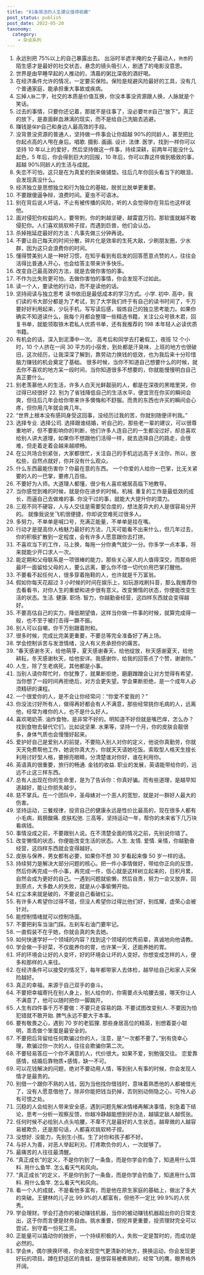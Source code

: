```yaml
---
title: "81条简洁的人生建议值得收藏"
post_status: publish
post_date: 2022-05-20
taxonomy:
  category:
    - 杂谈系列
---
```


1. 永远别把 75%以上的自己暴露出去。 出浴时半遮半掩的女子最动人，`熟悉`的陌生感才是最好的社交状态，悬念的镜头吸引人，剧透了的电影没意思。
2. 世界是由早睡早起的人推动的，清晨的粥比深夜的酒好喝。
3. 在经济条件允许的情况，一定要买保险。保险是规避风险最好的工具，没有几个普通家庭，能承担重大事故或疾病。
4. 忘掉`人脉`二字，社交的本质是价值互换，你没本事没资源跟人换，人脉就是个笑话。
5. 过去的事情，只要你还记着，那就不是往事了，没必要`苛求`自己“放下”。真正的放下，是直面鲜血淋漓的现实，而不是给自己洗脑去逃避。
6. 赚钱是`保护`自己和身边人最高效的手段。
7. 没背景没资源的普通人，坚持做一件事会让你超越 90%的同龄人，甚至把比你起点高的人甩在身后。唱歌. 摄影. 画画. 设计. 法律. 医学，找到一样你可以坚持 10 年以上的爱好，然后坚持做这一件事，持续深耕，前两年可能没什么起色，5 年后，你会得到巨大的回报，10 年后，你可以靠这件做到极致的事，超越 90%同龄人的生活与成就。
8. 失恋不可怕，这只是在为真爱的到来做铺垫。往后几年你回头看当下的眼泪，会发现真没什么。
9. 经济独立是思想独立和行为独立的基础，脱贫比脱单更重要。
10. 不要跟傻逼争辩，浪费时间。夏虫不可语冰。
11. 别在背后说人坏话，不止有被传播的风险，听的人会觉得你在背后也这样说他。
12. 面对侵犯你权益的人，要带刺，你的刺越坚硬，越雷霆万钧，那软蛋就越不敢侵犯你。人们喜欢挑软柿子捏，而遇到巨兽，他们会认怂。
13. 杀掉拖延症最好的方法：凡事先做三分钟再说。
14. 不要让自己每天的时间分散，碎片化是效率的生死大敌，少刷朋友圈，少水群，因为这只会浪费你的时间。
15. 懂得赞美别人是一种好习惯，在知乎看到有启发的回答愿意点赞的人，往往会活得比普通人开心，也会给答主带来许多快乐。
16. 改变自己最高效的方法，就是去做你害怕的事。
17. 不作为比失败更可怕，去做你害怕的事情，你会发现不过如此。
18. 读一个人，要读他的行动，而不是读他的话。
19. 坚持阅读与独立思考 读书依旧是最低成本的学习方式。小学. 初中. 高中，我们读的书大部分都是为了考试，到了大学我们终于有自己的读书时间了，千万要好好利用起来，少玩手机，写写读后感，锻炼自己的独立思考能力。如果你确实不知道读什么，我每个月都会整理一些精选书籍，关注公众号铁木君，回复书单，就能领取铁木君私人优质书单，还有我推荐的 198 本年轻人必读优质书籍。
20. 有机会的话，深入到泥潭中一次。 高考后和同学去打暑假工，夜班 12 个小时，10 个人挤在一间 30 平方的小宿舍，到处都是汗臭味，上班的地方也很破旧，这次经历，让我深深了解到，靠劳动力换钱的低效，也为我后来十分珍惜脑力赚钱的机会奠定了基础。 很多时候，当你不知道自己想要什么的时候，就去你不喜欢的地方呆一段时间，当你知道很多不想要的，你就能慢慢明白自己真正要什么。
21. 别老羡慕他人的生活，许多人白天光鲜靓丽的人，都是在深夜的黑暗里哭，你过得已经很好 22. 别为了省钱降低自己的生活水平，便宜货在你买的瞬间会爽，但往后几年会给你带来许多懊悔和不舒服。而贵的东西也许买的瞬间会心疼，但你用几年就会爽几年。
22. “世界上根本没有感同身受这回事，没经历过我的苦，你就别随便评判我。”
23. 选择专业. 选择公司. 选择跟谁结婚，听自己的，那些老一辈的建议，可以很尊重地听，但不要影响你的判断，他们许多人连自己的一生都没过好，却总喜欢给别人讲大道理，如果你不想跟他们活得一样，就去选择自己的路走，会很难，但走着走着会越来越顺畅。
24. 在公共场合别紧张，大家都很忙，关注自己的手机远远高于关注你，所以，放松些，自然点就好，你并没有什么观众。
25. 什么东西最能伤害你？你最在意的东西。 一个你爱的人给你一巴掌，比无关紧要的人的一巴掌，要疼几百倍。
26. 不要好为人师。大道理人都懂，很少有人喜欢被居高临下地教导。
27. 当你感觉到难的时候，就是你在进步的时候。机械. 重复的工作是最低效的成长，而逼自己去做难的事. 你没干过的事，就能大大提升你的潜力。
28. 三观不同不硬容，人与人交往是需要契合度的，想法差异大的人是很容易分开的。 就像我说坐飞机很便捷，你却说空难死过很多人。
29. 多努力，不单单是喊口号，充满正能量，不单单是挂在嘴。
30. 行动才是提高你人格魅力最好的方法，几天可能看不出来什么，但几年过去，你的积极扩散到一定程度，会有许多人愿意跟你去打拼。
31. 不喜欢当下的工作，马上换，每拖一分你勇气就少一分。你多学一点本事，将来就能少开口求人一次。
32. 能定期和父母联系是一项很棒的能力，那些关心家人的人值得深交，而那些把最坏一面留给父母的人，要么远离，要么你不惜一切代价用巴掌打醒他。
33. 不要看不起任何人，很多穿着拖鞋的人，也许就是千万富翁。
34. 假如你每天花超过 3 小时候的时间在娱乐上，如玩游戏刷抖音，那么我推荐你去看看书，对你人生的重塑和进步很有意义。改变懒惰的状态，你便能改变生活的状态。生活. 健康. 职场. 智力，你越勤奋经营，这四样东西就会变得越好。
35. 不要高估自己的实力，降低期望值，这样当你做一件事的时候，就算完成得一般，也不至于被打击得一蹶不振。
36. 别人可以自嘲，你干万别跟着附和。
37. 很多时候，完成比完美更重要，不要总等完全准备好了再上场。
38. 学会控制诉苦与发泄情绪，没人有义务承担你的痛苦。
39. “春天感谢冬天，给他萌芽，夏天感谢春天，给他绽放，秋天感谢夏天，给他耕耘，冬天感谢秋天，给他安详。我感谢你，给我的回答点了个赞，谢谢你。”
40. 人生，除了生老病死，其他都是小事。
41. 当别人请你帮忙时，你犹豫了，就果断拒绝，磨磨蹭蹭会让对方觉得有希望，当你想了一段时间再拒绝后，对方会更失望。学会果断拒绝，是一个成年人必须精研的课程。
42. 一个很爱你的人，是不会让你经常问：“你爱不爱我的？”
43. 你没法讨好所有人，做得再好都会有人不满意，那些经常挑你毛病的人，远离他，经常为难你的人，也不是什么好人。
44. 喜欢喝奶茶. 油炸食物，是非常不好的。明知道不好但就是嘴巴痒，怎么办？找到食物去替代它们，比如说坚果. 水果等，坚持一个月，你的皮肤会靓很多，身体气质也会慢慢好起来。
45. 爱护好自己是爱别人的前提，不要陷入别人对你的定义，他说你真勤劳，你就天天免费帮他工作，她说你真大方，你就天天请她吃饭。索取型人格天生擅长利用讨好型人格，要擦亮眼睛，分清楚谁对你好，谁在利用你。
46. 英语真的很重要，旅行的畅通. 金钱的收益. 职业的发展，英语能带给你的，远远不止这三样东西。
47. 总有人出现在你的生命里，是为了告诉你：你真好骗。而有些道理，是越早知道越好，能让你损失越少。
48. 慈不掌兵。在一个团队中，圣母婊对一个恶人的宽恕，就是对一群好人最大的伤害。
49. 坚持运动，三餐规律，投资自己的健康永远是性价比最高的，现在很多人都有小毛病，肩膀酸痛. 皮肤松弛. 三高等，坚持运动一年，帮你的未来省下几万块看病钱。
50. 事情没成之前，不要跟别人说。在不清楚全面的情况之前，先别说你错了。
51. 改变懒惰的状态，你便能改变生活的状态。人生. 友情. 爱情. 亲情，你越勤奋经营，这四样东西就会变得越好。
52. 皮肤与保养，男女都有必要，如果你不想 30 岁看起来像 50 岁一样的话。
53. 持续努力是解决大部分问题的核心。把一件小事情做好，带给你正向的反馈，然后你再完成一件小事，再完成一件，信心就是这样树立起来的，日积月累，自然会成为更好的自己。一遇到问题就偷懒，然后自责，努力一会又放弃，回到原点，大多数人的失败，就是从小事偷懒开始。
54. 红尘本来就是破的，不要说自己看破红尘。
55. 有许多人希望你过得不错，但没人希望你过得比他们好，别炫耀，虚荣心会被针对。
56. 能控制情绪就可以控制场面。
57. 不要把刹车当油门踩。左刹车右油门要牢记。
58. 一直假装不在乎她，你就会真的失去她。
59. 如何快速学好一个领域的内容？找到这个领域的优秀前辈，真诚地向他请教。
60. 学会做一手好菜，不仅能养你的胃，也许某一天，还能养她的胃。
61. 坏的环境会让好的人变坏，好的环境会让坏的人变好。你想变成怎样的人，便多和那样的人来往。
62. 在经济条件可以接受的情况下，每年都带家人去体检，越早给自己和家人买保险越好。
63. 真正的幸福，来源于自己双手的奋斗。
64. 不要把幸福寄托在别人身上，别人给你的，你需要点头哈腰去接，哪天你让人不满意了，他可以随时把你一脚踹开。
65. 人生有四件事千万不要做：不要只走容易的路. 不要试图改变别人. 不要因为怕犯错就不敢开始. 脾气永远不要大于本事。
66. 要有敬畏之心，遇到 70 岁的老狐狸. 那些身居高位的精英，别想着耍小聪明，乖乖做个笨蛋是最安全的。
67. 不要把后背留给任何欺骗过你的人，注意，是“一次都不要了。”别有侥幸心理，欺骗过你一次的人，往往会欺骗你第二次。
68. 不要轻易答应一个你不满意的人，代价很大。如果不爱，别勉强交往。 恋爱靠感情，结婚后靠物质+感情，缺一不可。
69. 可以花钱解决的问题，绝对不要动用人情，等到别人有事的时候，你会发现人情才是最贵的。
70. 别借一个跟你不熟的人钱，因为当他找你借钱时，意味着熟悉他的人都被借光了，没有人愿意借他了。除非你能把钱当扔掉，否则别动侧隐之心，可怜人必有可恨之处。
71. 沉稳的人会给别人带来安全感，遇到问题先解决情绪再解决事情，别急着下结论，思考一分析一观察反馈，你越冷静越能想到好办法，越镇定敌人越慌张。
72. 任何时候不必给别人点头哈腰，不卑不亢是最好的人生状态，越卑微的人越容易被欺负，还是那句话，人都喜欢挑软柿子捏。
73. 没想好. 没能力，先别生小孩。生了对你和孩子都不好。
74. 与好人为善，对恶人举起利刃。打疼欺负你的人，一次就够了。
75. 最痛苦的人往往最清醒。
76. “真正成长”的定义，不是你钓到了一条鱼，而是你学会钓鱼了，知道用什么饵料. 用什么鱼竿. 怎么看天气和风向。
77. “真正成长”的定义，不是你钓到了一条鱼，而是你学会钓鱼了，知道用什么饵料. 用什么鱼竿. 怎么看天气和风向。
78. 看一个人的成就，不是看他多富有，而是他在原生家庭的基础上，做出了多大的突破。王健林的儿子比 99.9%的人都富有，但他不一定比 99.9%的人优秀。
79. 学会理财。学会打造你的被动赚钱机器，当你的被动赚钱机器超出你的日常支出，这于你而言便是财务自由。挑水重要，但挖井更重要，投资理财完全可以尝试，别守着一份死工资。
80. 正能量可以撬动你的挫折，一个持续积极的人，失败一定是暂时的，而成功是必然的。
81. 学会`换`，偶尔换换环境，你会发现空气更清新的地方，换换运动，你会发现更好玩的项目。蹲在舒适区的青蛙，是很容易被煮熟的，经常飞的鹰，眼界格外开阔。
